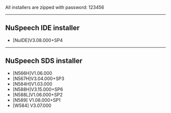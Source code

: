 All installers are zipped with password: 123456

-------------
NuSpeech IDE installer
-------------
- [NuIDE]V3.08.000+SP4

-------------
NuSpeech SDS installer
-------------
- [N566H]V1.06.000
- [N567H]V3.04.000+SP3
- [N584H]V1.03.000
- [N588H]V3.15.000+SP6
- [N588L]V1.06.000+SP2
- [N589] V1.08.000+SP1
- [W584] V3.07.000

